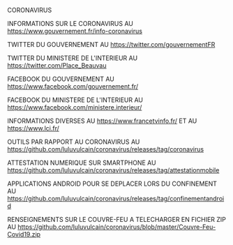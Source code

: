 CORONAVIRUS

INFORMATIONS SUR LE CORONAVIRUS AU https://www.gouvernement.fr/info-coronavirus

TWITTER DU GOUVERNEMENT AU https://twitter.com/gouvernementFR

TWITTER DU MINISTERE DE L'INTERIEUR AU https://twitter.com/Place_Beauvau

FACEBOOK DU GOUVERNEMENT AU https://www.facebook.com/gouvernement.fr/

FACEBOOK DU MINISTERE DE L'INTERIEUR AU https://www.facebook.com/ministere.interieur/

INFORMATIONS DIVERSES AU https://www.francetvinfo.fr/ ET AU https://www.lci.fr/ 

OUTILS PAR RAPPORT AU CORONAVIRUS AU https://github.com/luluvulcain/coronavirus/releases/tag/coronavirus

ATTESTATION NUMERIQUE SUR SMARTPHONE AU https://github.com/luluvulcain/coronavirus/releases/tag/attestationmobile

APPLICATIONS ANDROID POUR SE DEPLACER LORS DU CONFINEMENT AU https://github.com/luluvulcain/coronavirus/releases/tag/confinementandroid

RENSEIGNEMENTS SUR LE COUVRE-FEU A TELECHARGER EN FICHIER ZIP AU https://github.com/luluvulcain/coronavirus/blob/master/Couvre-Feu-Covid19.zip



